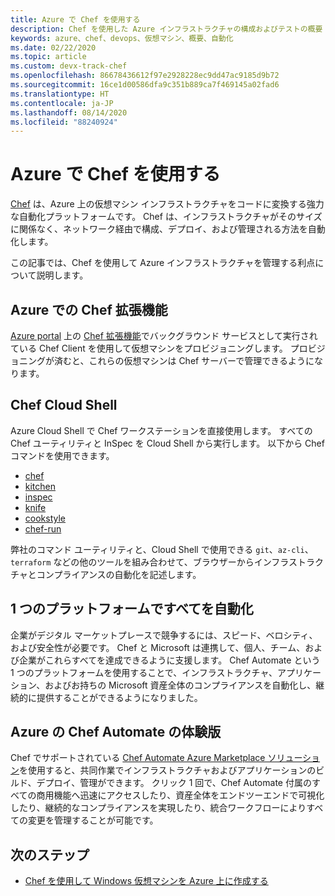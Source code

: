 ```yaml
---
title: Azure で Chef を使用する
description: Chef を使用した Azure インフラストラクチャの構成およびテストの概要
keywords: azure、chef、devops、仮想マシン、概要、自動化
ms.date: 02/22/2020
ms.topic: article
ms.custom: devx-track-chef
ms.openlocfilehash: 86678436612f97e2928228ec9dd47ac9185d9b72
ms.sourcegitcommit: 16ce1d00586dfa9c351b889ca7f469145a02fad6
ms.translationtype: HT
ms.contentlocale: ja-JP
ms.lasthandoff: 08/14/2020
ms.locfileid: "88240924"
---
```

# <a name="using-chef-with-azure"></a>Azure で Chef を使用する

[Chef](https://www.chef.io) は、Azure 上の仮想マシン インフラストラクチャをコードに変換する強力な自動化プラットフォームです。 Chef は、インフラストラクチャがそのサイズに関係なく、ネットワーク経由で構成、デプロイ、および管理される方法を自動化します。

この記事では、Chef を使用して Azure インフラストラクチャを管理する利点について説明します。

## <a name="chef-extension-on-azure"></a>Azure での Chef 拡張機能

[Azure portal](https://go.microsoft.com/fwlink/p/?LinkID=525040) 上の [Chef 拡張機能](https://docs.microsoft.com/azure/chef/chef-extension-portal)でバックグラウンド サービスとして実行されている Chef Client を使用して仮想マシンをプロビジョニングします。 プロビジョニングが済むと、これらの仮想マシンは Chef サーバーで管理できるようになります。

## <a name="chef-cloud-shell"></a>Chef Cloud Shell

Azure Cloud Shell で Chef ワークステーションを直接使用します。 すべての Chef ユーティリティと InSpec を Cloud Shell から実行します。 以下から Chef コマンドを使用できます。

* [chef](https://docs.chef.io/ctl_chef.html)
* [kitchen](https://docs.chef.io/ctl_kitchen.html)
* [inspec](https://www.inspec.io/docs/reference/cli/)
* [knife](https://docs.chef.io/knife.html)
* [cookstyle](https://docs.chef.io/cookstyle.html)
* [chef-run](https://www.chef.sh/docs/chef-workstation/getting-started/)

弊社のコマンド ユーティリティと、Cloud Shell で使用できる `git`、`az-cli`、`terraform` などの他のツールを組み合わせて、ブラウザーからインフラストラクチャとコンプライアンスの自動化を記述します。

## <a name="automate-everything-with-one-platform"></a>1 つのプラットフォームですべてを自動化

企業がデジタル マーケットプレースで競争するには、スピード、ベロシティ、および安全性が必要です。 Chef と Microsoft は連携して、個人、チーム、および企業がこれらすべてを達成できるように支援します。 Chef Automate という 1 つのプラットフォームを使用することで、インフラストラクチャ、アプリケーション、およびお持ちの Microsoft 資産全体のコンプライアンスを自動化し、継続的に提供することができるようになりました。

## <a name="test-drive-chef-automate-on-azure"></a>Azure の Chef Automate の体験版

Chef でサポートされている [Chef Automate Azure Marketplace ソリューション](https://azuremarketplace.microsoft.com/en-us/marketplace/apps/chef-software.chef-automate)を使用すると、共同作業でインフラストラクチャおよびアプリケーションのビルド、デプロイ、管理ができます。 クリック 1 回で、Chef Automate 付属のすべての商用機能へ迅速にアクセスしたり、資産全体をエンドツーエンドで可視化したり、継続的なコンプライアンスを実現したり、統合ワークフローによりすべての変更を管理することが可能です。

## <a name="next-steps"></a>次のステップ

* [Chef を使用して Windows 仮想マシンを Azure 上に作成する](windows-vm-configure.md)
